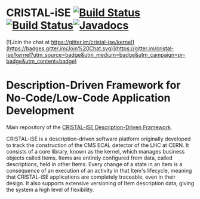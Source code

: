 CRISTAL-iSE [![Build Status](https://img.shields.io/travis/com/cristal-ise/cristal-ise/master?label=master)](https://travis-ci.org/cristal-ise/cristal-ise)[![Build Status](https://img.shields.io/travis/com/cristal-ise/cristal-ise/develop?label=develop)](https://travis-ci.org/cristal-ise/cristal-ise)[![Javadocs](http://javadoc.io/badge/org.cristalise/cristalise)](http://javadoc.io/doc/org.cristalise)
==================

[![Join the chat at https://gitter.im/cristal-ise/kernel](https://badges.gitter.im/Join%20Chat.svg)](https://gitter.im/cristal-ise/kernel?utm_source=badge&utm_medium=badge&utm_campaign=pr-badge&utm_content=badge)

# Description-Driven Framework for No-Code/Low-Code Application Development 
Main repository of the [CRISTAL-iSE Description-Driven Framework](http://cristal-ise.github.io/).

CRISTAL-iSE is a description-driven software platform originally developed to track the construction of the CMS ECAL detector of the LHC at CERN. It consists of a core library, known as the kernel, which manages business objects called Items. Items are entirely configured from data, called descriptions, held in other Items. Every change of a state in an Item is a consequence of an execution of an activity in that Item's lifecycle, meaning that CRISTAL-iSE applications are completely traceable, even in their design. It also supports extensive versioning of Item description data, giving the system a high level of flexibility.

